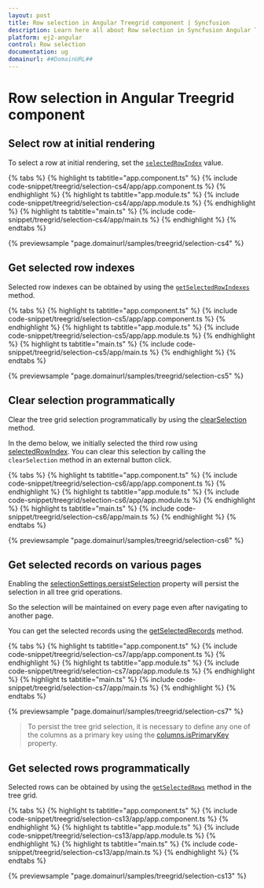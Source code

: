 ```yaml
---
layout: post
title: Row selection in Angular Treegrid component | Syncfusion
description: Learn here all about Row selection in Syncfusion Angular Treegrid component of Syncfusion Essential JS 2 and more.
platform: ej2-angular
control: Row selection 
documentation: ug
domainurl: ##DomainURL##
---
```


# Row selection in Angular Treegrid component

## Select row at initial rendering

To select a row at initial rendering, set the [`selectedRowIndex`](https://ej2.syncfusion.com/angular/documentation/api/treegrid/#selectedrowindex) value.

{% tabs %}
{% highlight ts tabtitle="app.component.ts" %}
{% include code-snippet/treegrid/selection-cs4/app/app.component.ts %}
{% endhighlight %}
{% highlight ts tabtitle="app.module.ts" %}
{% include code-snippet/treegrid/selection-cs4/app/app.module.ts %}
{% endhighlight %}
{% highlight ts tabtitle="main.ts" %}
{% include code-snippet/treegrid/selection-cs4/app/main.ts %}
{% endhighlight %}
{% endtabs %}
  
{% previewsample "page.domainurl/samples/treegrid/selection-cs4" %}

## Get selected row indexes

Selected row indexes can be obtained by using the [`getSelectedRowIndexes`](https://ej2.syncfusion.com/angular/documentation/api/treegrid/#getselectedrowindexes) method.

{% tabs %}
{% highlight ts tabtitle="app.component.ts" %}
{% include code-snippet/treegrid/selection-cs5/app/app.component.ts %}
{% endhighlight %}
{% highlight ts tabtitle="app.module.ts" %}
{% include code-snippet/treegrid/selection-cs5/app/app.module.ts %}
{% endhighlight %}
{% highlight ts tabtitle="main.ts" %}
{% include code-snippet/treegrid/selection-cs5/app/main.ts %}
{% endhighlight %}
{% endtabs %}
  
{% previewsample "page.domainurl/samples/treegrid/selection-cs5" %}

## Clear selection programmatically

Clear the tree grid selection programmatically by using the [clearSelection](https://ej2.syncfusion.com/angular/documentation/api/treegrid/#clearselection) method.

In the demo below, we initially selected the third row using [selectedRowIndex](https://ej2.syncfusion.com/angular/documentation/api/treegrid/#selectedrowindex). You can clear this selection by calling the `clearSelection` method in an external button click.

{% tabs %}
{% highlight ts tabtitle="app.component.ts" %}
{% include code-snippet/treegrid/selection-cs6/app/app.component.ts %}
{% endhighlight %}
{% highlight ts tabtitle="app.module.ts" %}
{% include code-snippet/treegrid/selection-cs6/app/app.module.ts %}
{% endhighlight %}
{% highlight ts tabtitle="main.ts" %}
{% include code-snippet/treegrid/selection-cs6/app/main.ts %}
{% endhighlight %}
{% endtabs %}
  
{% previewsample "page.domainurl/samples/treegrid/selection-cs6" %}

## Get selected records on various pages

Enabling the [selectionSettings.persistSelection](https://ej2.syncfusion.com/angular/documentation/api/treegrid/selectionSettings/#persistselection) property will persist the selection in all tree grid operations.

So the selection will be maintained on every page even after navigating to another page.

You can get the selected records using the [getSelectedRecords](https://ej2.syncfusion.com/angular/documentation/api/treegrid/#getselectedrecords) method.

{% tabs %}
{% highlight ts tabtitle="app.component.ts" %}
{% include code-snippet/treegrid/selection-cs7/app/app.component.ts %}
{% endhighlight %}
{% highlight ts tabtitle="app.module.ts" %}
{% include code-snippet/treegrid/selection-cs7/app/app.module.ts %}
{% endhighlight %}
{% highlight ts tabtitle="main.ts" %}
{% include code-snippet/treegrid/selection-cs7/app/main.ts %}
{% endhighlight %}
{% endtabs %}
  
{% previewsample "page.domainurl/samples/treegrid/selection-cs7" %}

> To persist the tree grid selection, it is necessary to define any one of the columns as a primary key using the [columns.isPrimaryKey](https://ej2.syncfusion.com/angular/documentation/api/treegrid/column/#isprimarykey) property.

## Get selected rows programmatically

Selected rows can be obtained by using the [`getSelectedRows`](https://ej2.syncfusion.com/angular/documentation/api/treegrid/#getselectedrows) method in the tree grid.

{% tabs %}
{% highlight ts tabtitle="app.component.ts" %}
{% include code-snippet/treegrid/selection-cs13/app/app.component.ts %}
{% endhighlight %}
{% highlight ts tabtitle="app.module.ts" %}
{% include code-snippet/treegrid/selection-cs13/app/app.module.ts %}
{% endhighlight %}
{% highlight ts tabtitle="main.ts" %}
{% include code-snippet/treegrid/selection-cs13/app/main.ts %}
{% endhighlight %}
{% endtabs %}
  
{% previewsample "page.domainurl/samples/treegrid/selection-cs13" %}